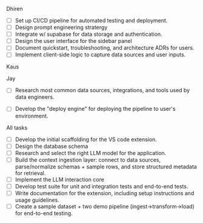 Dhiren
- [ ] Set up CI/CD pipeline for automated testing and deployment.
- [ ] Design prompt engineering stratergy
- [ ] Integrate w/ supabase for data storage and authentication.
- [ ] Design the user interface for the sidebar panel
- [ ] Document quickstart, troubleshooting, and architecture ADRs for users.
- [ ] Implement client-side logic to capture data sources and user inputs.

Kaus


Jay
- [ ] Research most common data sources, integrations, and tools used by data engineers.
- [ ] Develop the "deploy engine" for deploying the pipeline to user's environment.



All tasks
- [ ] Develop the initial scaffolding for the VS code extension.
- [ ] Design the database schema
- [ ] Research and select the right LLM model for the application.
- [ ] Build the context ingestion layer: connect to data sources, parse/normalize schemas + sample rows, and store structured metadata for retrieval.
- [ ] Implement the LLM interaction core
- [ ] Develop test suite for unit and integration tests and end-to-end tests.
- [ ] Write documentation for the extension, including setup instructions and usage guidelines.
- [ ] Create a sample dataset + two demo pipeline (ingest→transform→load) for end-to-end testing.
